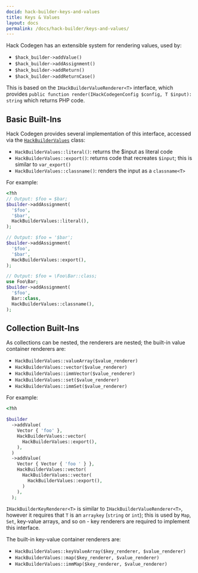 ```yaml
---
docid: hack-builder-keys-and-values
title: Keys & Values
layout: docs
permalink: /docs/hack-builder/keys-and-values/
---
```


Hack Codegen has an extensible system for rendering values, used by:

 - `$hack_builder->addValue()`
 - `$hack_builder->addAssignment()`
 - `$hack_builder->addReturn()`
 - `$hack_builder->addReturnCase()`

This is based on the `IHackBuilderValueRenderer<T>` interface, which provides
`public function render(IHackCodegenConfig $config, T $input): string` which
returns PHP code.

Basic Built-Ins
---------------

Hack Codegen provides several implementation of this interface, accessed via
the [`HackBuilderValues`](https://github.com/hhvm/hack-codegen/blob/master/src/key-value-render/HackBuilderValues.php)
class:

 - `HackBuilderValues::literal()`: returns the $input as literal code
 - `HackBuilderValues::export()`: returns code that recreates `$input`; this is
   similar to `var_export()`
 - `HackBuilderValues::classname()`: renders the input as a `classname<T>`

For example:

``` php
<?hh
// Output: $foo = $bar;
$builder->addAssignment(
  '$foo',
  '$bar',
  HackBuilderValues::literal(),
);

// Output: $foo = '$bar';
$builder->addAssignment(
  '$foo',
  '$bar',
  HackBuilderValues::export(),
);

// Output: $foo = \Foo\Bar::class;
use Foo\Bar;
$builder->addAssignment(
  '$foo',
  Bar::class,
  HackBuilderValues::classname(),
);
```

Collection Built-Ins
--------------------

As collections can be nested, the renderers are nested; the built-in value container
renderers are:

 - `HackBuilderValues::valueArray($value_renderer)`
 - `HackBuilderValues::vector($value_renderer)`
 - `HackBuilderValues::immVector($value_renderer)`
 - `HackBuilderValues::set($value_renderer)`
 - `HackBuilderValues::immSet($value_renderer)`

For example:
``` php
<?hh

$builder
  ->addValue(
    Vector { 'foo' },
    HackBuilderValues::vector(
      HackBuilderValues::export(),
    ),
  )
  ->addValue(
    Vector { Vector { 'foo ' } },
    HackBuilderValues::vector(
      HackBuilderValues::vector(
        HackBuilderValues::export(),
      )
    ),
  );
```

`IHackBuilderKeyRenderer<T>` is similar to `IHackBuilderValueRenderer<T>`, however
it requires that `T` is an `arraykey` (`string` or `int`); this is used by `Map`,
`Set`, key-value arrays, and so on - key renderers are required to implement this
interface.

The built-in key-value container renderers are:

 - `HackBuilderValues::keyValueArray($key_renderer, $value_renderer)`
 - `HackBuilderValues::map($key_renderer, $value_renderer)`
 - `HackBuilderValues::immMap($key_renderer, $value_renderer)`
